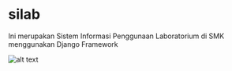 # silab
Ini merupakan Sistem Informasi Penggunaan Laboratorium di SMK menggunakan Django Framework

![alt text]([https://github.com/tester-id/silab/blob/master/base/static/img/logo.png])
